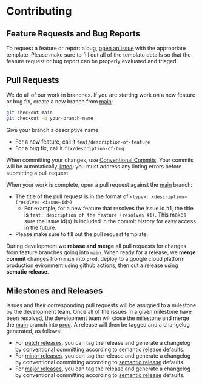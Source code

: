 # Contributing

## Feature Requests and Bug Reports

To request a feature or report a bug, [open an issue](https://github.com/TeddTech/ribby/issues/new/choose)
with the appropriate template. Please make sure to fill out all of the template details so that the feature request or
bug report can be properly evaluated and triaged.

## Pull Requests

We do all of our work in branches. If you are starting work on a new feature or bug fix, create a new branch from [main][main]:

```bash
git checkout main
git checkout -b your-branch-name
```

Give your branch a descriptive name:

- For a new feature, call it `feat/description-of-feature`
- For a bug fix, call it `fix/description-of-bug`

When committing your changes, use [Conventional Commits](https://conventionalcommits.org/). Your commits will be automatically
[linted](https://www.google.com/search?q=husky+lint-staged+youtube&sca_esv=19e1b63181baf887&sxsrf=ACQVn08bvX-qTleO21Yg8aS-tkSPxhY-jQ%3A1710571659989&ei=i0D1Zf77O4Pk0PEPz6-V6A8&ved=0ahUKEwi-7Z-BmPiEAxUDMjQIHc9XBf0Q4dUDCBA&uact=5&oq=husky+lint-staged+youtube&gs_lp=Egxnd3Mtd2l6LXNlcnAiGWh1c2t5IGxpbnQtc3RhZ2VkIHlvdXR1YmUyCBAAGIAEGKIEMggQABiABBiiBEjhB1DLBVjLBXAAeAGQAQCYAVWgAaABqgEBMrgBA8gBAPgBAZgCAqACpgHCAgQQIxgnmAMA4gMFEgExIECSBwEyoAfBAw&sclient=gws-wiz-serp);
you must address any linting errors before submitting a pull request.

When your work is complete, open a pull request against the [main][main] branch:

- The title of the pull request is in the format of `<type>: <description> (resolves <issue-id>)`
  - For example, for a new feature that resolves the issue id #1, the title is
  `feat: description of the feature (resolves #1)`. This makes sure the issue id(s) is included in the commit history for
  easy access in the future.
- Please make sure to fill out the pull request template.

During development we **rebase and merge** all pull requests for changes from feature branches going into `main`.
When ready for a release, we **merge commit** changes from `main` into `prod`, deploy to a google cloud platform production evironment using github actions, then cut a release using **sematic release**.

## Milestones and Releases

Issues and their corresponding pull requests will be assigned to a milestone by the development team. Once all
of the issues in a given milestone have been resolved, the development team will close the milestone and merge the [main][main]
branch into [prod][prod].
A release will then be tagged and a changelog generated, as follows:

- For [patch releases](https://semver.org/#spec-item-6), you can tag the release and generate a changelog by conventional committing according to [semantic release](https://semantic-release.gitbook.io/semantic-release/#how-does-it-work) defaults.
- For [minor releases](https://semver.org/#spec-item-7), you can tag the release and generate a changelog by conventional committing according to [semantic release](https://semantic-release.gitbook.io/semantic-release/#how-does-it-work) defaults.
- For [major releases](https://semver.org/#spec-item-8), you can tag the release and generate a changelog by conventional committing according to [semantic release](https://semantic-release.gitbook.io/semantic-release/#how-does-it-work) defaults.

[main]: https://github.com/TeddTech/ribby/tree/main
[prod]: https://github.com/TeddTech/ribby/tree/prod
